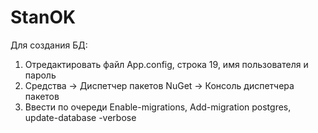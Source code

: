 # StanOK
Для создания БД:
1. Отредактировать файл App.config, строка 19, имя пользователя и пароль
2. Средства -> Диспетчер пакетов NuGet -> Консоль диспетчера пакетов
3. Ввести по очереди Enable-migrations, Add-migration postgres, update-database -verbose
